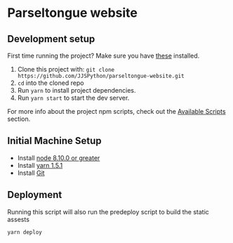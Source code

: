 # Parseltongue website

## Development setup

First time running the project? Make sure you have [these](#initial-machine-setup) installed.

1.  Clone this project with:
    `git clone https://github.com/JJSPython/parseltongue-website.git`
2.  `cd` into the cloned repo
3.  Run `yarn` to install project dependencies.
4.  Run `yarn start` to start the dev server.

For more info about the project npm scripts, check out the [Available Scripts](#available-scripts) section.

## Initial Machine Setup

* Install [node 8.10.0 or greater](https://nodejs.org/en/)
* Install [yarn 1.5.1](https://yarnpkg.com/lang/en/docs/install/)
* Install [Git](https://git-scm.com/downloads)

## Deployment

Running this script will also run the predeploy script to build the static assests

```sh
yarn deploy
```

